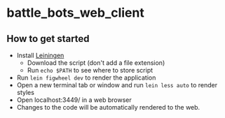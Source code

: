 # battle_bots_web_client

## How to get started
* Install [Leiningen](http://leiningen.org/#docs)
  * Download the script (don't add a file extension)
  * Run ```echo $PATH``` to see where to store script
* Run ```lein figwheel dev``` to render the application
* Open a new terminal tab or window and run ```lein less auto``` to render styles
* Open localhost:3449/ in a web browser
* Changes to the code will be automatically rendered to the web.
